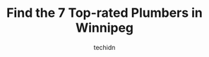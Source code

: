 ---
layout: ampstory
image: https://i0.wp.com/www.auto.or.id/wp-content/uploads/2023/06/rocket-rooter-inc-0-winnipeg-1686323197.jpeg?resize=640,853
author: techidn
featured: false
description: Winnipeg, Manitoba, Canada is a haven for Plumbers enthusiasts, boasting an impressive array of 7 top-notch establishments. Whether youre a seasoned connoisseur or simply curious to explore
title: Find the 7 Top-rated Plumbers in Winnipeg
cover:
   title: Find the 7 Top-rated Plumbers in Winnipeg
   subtitle: AUTO.OR.ID
   background: https://www.auto.or.id/wp-content/uploads/2023/06/rocket-rooter-inc-0-winnipeg-1686323197.jpeg

pages: 
 - layout: thirds
   top: <h1>#1 The Pleasant Plumber Inc.</h1>
   bottom: "<p>First time, my experience had some hiccups. I pre-judged and gave an absolute, unhappy, horrible review without first finding a fixable solution.After speaking to the own</p>"
   background: https://www.auto.or.id/wp-content/uploads/2023/06/rocket-rooter-inc-1-winnipeg-1686323198.jpeg
   backgroundblur: true
 - layout: thirds
   top: <h1>#2 Mr. Rooter Plumbing of Winnipeg</h1>
   bottom: "<p>753 Henry Ave, Winnipeg, MB R3E 1V2, Canada</p>"
   background: https://www.auto.or.id/wp-content/uploads/2023/06/rocket-rooter-inc-2-winnipeg-1686323200.jpeg
   cta:
      link: https://www.auto.or.id/find-the-7-top-rated-plumbers-in-winnipeg/
      text: Find the 7 Top-rated Plumbers in Winnipeg
 - layout: thirds
   top: <h1>#3 Lynns HVAC Winnipeg - Plumbing Heating & Cooling</h1>
   bottom: "<p>837 Dugald Rd, Winnipeg, MB R2J 0G7, Canada</p>"
   background: https://images.unsplash.com/photo-1653047256226-ab0d16c758d5?ixlib=rb-4.0.3&ixid=MnwxMjA3fDB8MHxwaG90by1wYWdlfHx8fGVufDB8fHx8&auto=format&fit=crop&w=640&h=853&q=80
   cta:
      link: https://www.auto.or.id/find-the-7-top-rated-plumbers-in-winnipeg/
      text: Find the 7 Top-rated Plumbers in Winnipeg
 - layout: thirds
   top: <h1>#4 Shortys Plumbing & Heating Inc</h1>
   bottom: "<p>3390 Wilkes Ave, Winnipeg, MB R3S 1A8, Canada</p>"
   background: https://images.unsplash.com/photo-1568616388993-4e1a60b29532?ixlib=rb-4.0.3&ixid=MnwxMjA3fDB8MHxwaG90by1wYWdlfHx8fGVufDB8fHx8&auto=format&fit=crop&w=640&h=853&q=80
   cta:
      link: https://www.auto.or.id/find-the-7-top-rated-plumbers-in-winnipeg/
      text: Find the 7 Top-rated Plumbers in Winnipeg
 - layout: thirds
   top: <h1>#5 Browns Plumbing & Heating, LTD - Winnipeg</h1>
   bottom: "<p>559 St Marys Rd, Winnipeg, MB R2M 3L6, Canada</p>"
   background: https://images.unsplash.com/photo-1568616389075-7ec27e747c9a?ixlib=rb-4.0.3&ixid=MnwxMjA3fDB8MHxwaG90by1wYWdlfHx8fGVufDB8fHx8&auto=format&fit=crop&w=640&h=853&q=80
   cta:
      link: https://www.auto.or.id/find-the-7-top-rated-plumbers-in-winnipeg/
      text: Find the 7 Top-rated Plumbers in Winnipeg
 - layout: thirds
   top: <h1>#6 We Love Plumbing</h1>
   bottom: "<p>1352 Clifton St, Winnipeg, MB R3E 2V2, Canada</p>"
   background: https://images.unsplash.com/photo-1639928187615-feef219500a4?ixlib=rb-4.0.3&ixid=MnwxMjA3fDB8MHxwaG90by1wYWdlfHx8fGVufDB8fHx8&auto=format&fit=crop&w=640&h=853&q=80
   cta:
      link: https://www.auto.or.id/find-the-7-top-rated-plumbers-in-winnipeg/
      text: Find the 7 Top-rated Plumbers in Winnipeg
 - layout: thirds
   top: <h1>#7 Rocket Rooter Inc</h1>
   bottom: "<p>545 B Academy Rd, Winnipeg, MB R2M 3C8, Canada</p>"
   background: https://images.unsplash.com/photo-1636325781667-1bf90ed57efc?ixlib=rb-4.0.3&ixid=MnwxMjA3fDB8MHxwaG90by1wYWdlfHx8fGVufDB8fHx8&auto=format&fit=crop&w=640&h=853&q=80
   cta:
      link: https://www.auto.or.id/find-the-7-top-rated-plumbers-in-winnipeg/
      text: Find the 7 Top-rated Plumbers in Winnipeg
 - layout: thirds
   middle: Continue reading...
   background: https://images.unsplash.com/photo-1640168822478-3e59ab26add1?ixlib=rb-4.0.3&ixid=MnwxMjA3fDB8MHxwaG90by1wYWdlfHx8fGVufDB8fHx8&auto=format&fit=crop&w=640&h=853&q=80
   cta:
      link: https://www.auto.or.id/find-the-7-top-rated-plumbers-in-winnipeg/
      text: Find the 7 Top-rated Plumbers in Winnipeg

---